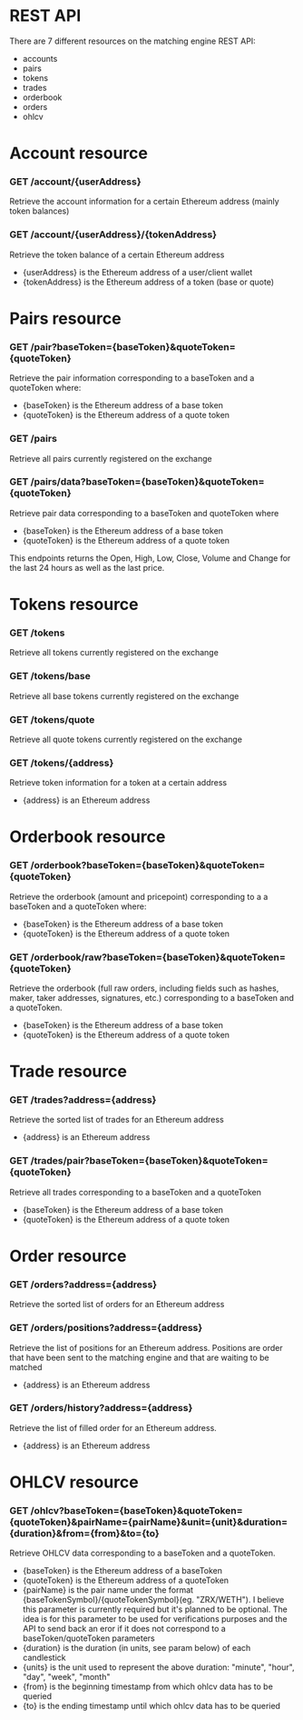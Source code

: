 # REST API

There are 7 different resources on the matching engine REST API:

* accounts
* pairs
* tokens
* trades
* orderbook
* orders
* ohlcv


# Account resource

### GET /account/{userAddress}

Retrieve the account information for a certain Ethereum address (mainly token balances)

### GET /account/{userAddress}/{tokenAddress}

Retrieve the token balance of a certain Ethereum address

* {userAddress} is the Ethereum address of a user/client wallet
* {tokenAddress} is the Ethereum address of a token (base or quote)


# Pairs resource

### GET /pair?baseToken={baseToken}&quoteToken={quoteToken}

Retrieve the pair information corresponding to a baseToken and a quoteToken where:

* {baseToken} is the Ethereum address of a base token
* {quoteToken} is the Ethereum address of a quote token

### GET /pairs

Retrieve all pairs currently registered on the exchange

### GET /pairs/data?baseToken={baseToken}&quoteToken={quoteToken}

Retrieve pair data corresponding to a baseToken and quoteToken where

* {baseToken} is the Ethereum address of a base token
* {quoteToken} is the Ethereum address of a quote token

This endpoints returns the Open, High, Low, Close, Volume and Change for the last 24 hours
as well as the last price.


# Tokens resource

### GET /tokens

Retrieve all tokens currently registered on the exchange

### GET /tokens/base

Retrieve all base tokens currently registered on the exchange

### GET /tokens/quote

Retrieve all quote tokens currently registered on the exchange

### GET /tokens/{address}

Retrieve token information for a token at a certain address

* {address} is an Ethereum address


# Orderbook resource

### GET /orderbook?baseToken={baseToken}&quoteToken={quoteToken}

Retrieve the orderbook (amount and pricepoint) corresponding to a a baseToken and a quoteToken where:

* {baseToken} is the Ethereum address of a base token
* {quoteToken} is the Ethereum address of a quote token

### GET /orderbook/raw?baseToken={baseToken}&quoteToken={quoteToken}

Retrieve the orderbook (full raw orders, including fields such as hashes, maker, taker addresses, signatures, etc.)
corresponding to a baseToken and a quoteToken.

* {baseToken} is the Ethereum address of a base token
* {quoteToken} is the Ethereum address of a quote token


# Trade resource

### GET /trades?address={address}

Retrieve the sorted list of trades for an Ethereum address

* {address} is an Ethereum address

### GET /trades/pair?baseToken={baseToken}&quoteToken={quoteToken}

Retrieve all trades corresponding to a baseToken and a quoteToken

* {baseToken} is the Ethereum address of a base token
* {quoteToken} is the Ethereum address of a quote token



# Order resource

### GET /orders?address={address}

Retrieve the sorted list of orders for an Ethereum address

### GET /orders/positions?address={address}

Retrieve the list of positions for an Ethereum address. Positions are order that have been sent
to the matching engine and that are waiting to be matched

* {address} is an Ethereum address

### GET /orders/history?address={address}

Retrieve the list of filled order for an Ethereum address.

* {address} is an Ethereum address


# OHLCV resource

### GET /ohlcv?baseToken={baseToken}&quoteToken={quoteToken}&pairName={pairName}&unit={unit}&duration={duration}&from={from}&to={to}

Retrieve OHLCV data corresponding to a baseToken and a quoteToken.

* {baseToken} is the Ethereum address of a baseToken
* {quoteToken} is the Ethereum address of a quoteToken
* {pairName} is the pair name under the format {baseTokenSymbol}/{quoteTokenSymbol}(eg. "ZRX/WETH"). I believe this parameter is currently required but it's planned to be optional. The idea is for this parameter to be used for verifications purposes and the API to send back an eror if it does not correspond to a baseToken/quoteToken parameters
* {duration} is the duration (in units, see param below) of each candlestick
* {units} is the unit used to represent the above duration: "minute", "hour", "day", "week", "month"
* {from} is the beginning timestamp from which ohlcv data has to be queried
* {to} is the ending timestamp until which ohlcv data has to be queried
